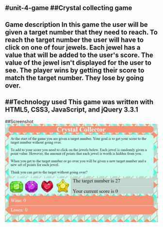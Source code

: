 #unit-4-game
##Crystal collecting game
------------------------------------------
Game description 
In this game the user will be given a target number that they need to reach. To reach the target number the user will have to click on one of four jewels. Each jewel has a value that will be added to the user's score. The value of the jewel isn't displayed for the user to see. The player wins by getting their score to match the target number. They lose by going over.
-------------------------------------------
##Technology used
This game was written with HTML5, CSS3, JavaScript, and jQuery 3.3.1
-------------------------------------------
##Screenshot
![screenshot](assets/images/screenshot.jpg)